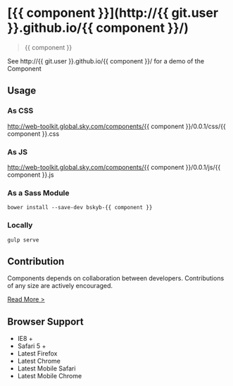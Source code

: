 [{{ component }}](http://{{ git.user }}.github.io/{{ component }}/) 
========================

> {{ component }}

See http://{{ git.user }}.github.io/{{ component }}/ for a demo of the Component

## Usage

### As CSS

http://web-toolkit.global.sky.com/components/{{ component }}/0.0.1/css/{{ component }}.css

### As JS

http://web-toolkit.global.sky.com/components/{{ component }}/0.0.1/js/{{ component }}.js

### As a Sass Module

`bower install --save-dev bskyb-{{ component }}`

### Locally

`gulp serve`

## Contribution

Components depends on collaboration between developers. Contributions of any size are actively encouraged.

[Read More >](CONTRIBUTING.md)

## Browser Support

 * IE8 +
 * Safari 5 +
 * Latest Firefox
 * Latest Chrome
 * Latest Mobile Safari
 * Latest Mobile Chrome